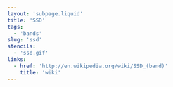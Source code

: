 ```yaml
---
layout: 'subpage.liquid'
title: 'SSD'
tags:
  - 'bands'
slug: 'ssd'
stencils:
  - 'ssd.gif'
links:
  - href: 'http://en.wikipedia.org/wiki/SSD_(band)'
    title: 'wiki'
---
```

